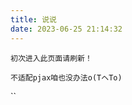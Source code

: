 ```yaml
---
title: 说说
date: 2023-06-25 21:14:32
---
```


`初次进入此页面请刷新！`

	不适配pjax咱也没办法o(TヘTo)
``
<div id="qexot"></div>
<script src="https://cdn.jsdelivr.net/npm/qexo-static@1.6.0/hexo/talks.js"></script>
<link rel="stylesheet" href="https://cdn.jsdelivr.net/npm/qexo-static@1.6.0/hexo/talks.css">
<script>showQexoTalks("qexot", "https://qexo.saroprock.com", 5)</script>